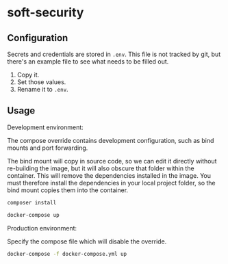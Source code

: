 # soft-security

## Configuration

Secrets and credentials are stored in `.env`. This file is not tracked by git, but there's an example file to see what needs to be filled out.

1. Copy it.
2. Set those values.
3. Rename it to `.env`.

## Usage

Development environment:

The compose override contains development configuration, such as bind mounts and port forwarding.

The bind mount will copy in source code, so we can edit it directly without re-building the image, but it will also obscure that folder within the container. This will remove the dependencies installed in the image. You must therefore install the dependencies in your local project folder, so the bind mount copies them into the container.

```bash
composer install
```

```bash
docker-compose up
```

Production environment:

Specify the compose file which will disable the override.

```bash
docker-compose -f docker-compose.yml up
```
